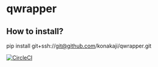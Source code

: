 # qwrapper
## How to install?
pip install git+ssh://git@github.com/konakaji/qwrapper.git

[![CircleCI](https://dl.circleci.com/status-badge/img/circleci/9A7TZz3MQpQichwva6vcd2/ADCKMmY5R2cfCjRaLvfAZf/tree/main.svg?style=svg&circle-token=c475089846b92386640d6c71f72f0ebc545b9c9e)](https://dl.circleci.com/status-badge/redirect/circleci/9A7TZz3MQpQichwva6vcd2/ADCKMmY5R2cfCjRaLvfAZf/tree/main)